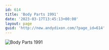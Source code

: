 ```yaml
---
id: 614
title: 'Body Parts 1991'
date: '2023-03-17T13:45:13+00:00'
layout: page
guid: 'http://new.andydixon.com/?page_id=614'
---
```


![Body Parts 1991](https://i0.wp.com/assets.g8x2.ldn.idrivee2-23.com/posters/Body%20Parts%201991%2001.jpg?w=1200&ssl=1 "Body Parts 1991")
